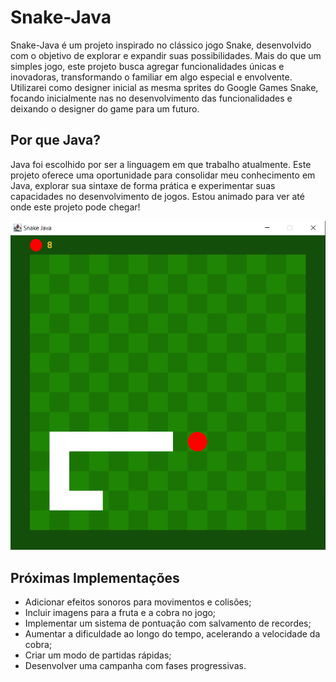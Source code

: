 # Snake-Java

Snake-Java é um projeto inspirado no clássico jogo Snake, desenvolvido com o objetivo de explorar e expandir suas possibilidades. Mais do que um simples jogo, este projeto busca agregar funcionalidades únicas e inovadoras, transformando o familiar em algo especial e envolvente. Utilizarei como designer inicial as mesma sprites do Google Games Snake, focando inicialmente nas no desenvolvimento das funcionalidades e deixando o designer do game para um futuro.

## Por que Java?

Java foi escolhido por ser a linguagem em que trabalho atualmente. Este projeto oferece uma oportunidade para consolidar meu conhecimento em Java, explorar sua sintaxe de forma prática e experimentar suas capacidades no desenvolvimento de jogos. Estou animado para ver até onde este projeto pode chegar!

![Snake-Java Preview](https://github.com/dionialves/Snake-Java/blob/main/src/main/resources/images/Snake-Java.png)

## Próximas Implementações

- Adicionar efeitos sonoros para movimentos e colisões;
- Incluir imagens para a fruta e a cobra no jogo;
- Implementar um sistema de pontuação com salvamento de recordes;
- Aumentar a dificuldade ao longo do tempo, acelerando a velocidade da cobra;
- Criar um modo de partidas rápidas;
- Desenvolver uma campanha com fases progressivas.
